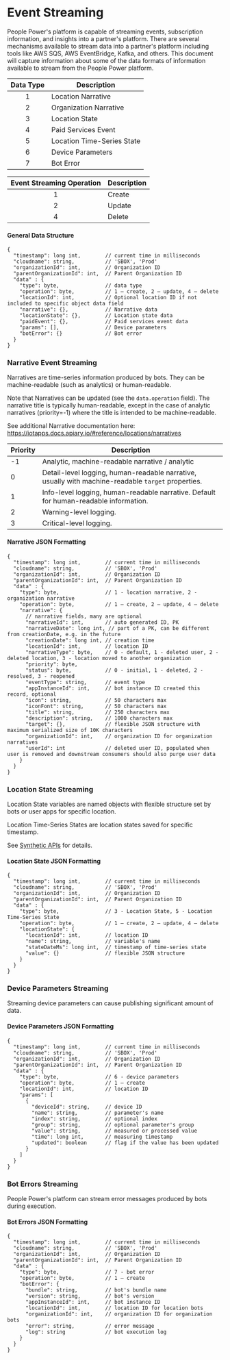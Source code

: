 # Event Streaming

People Power's platform is capable of streaming events, subscription information, and insights into a partner's platform.
There are several mechanisms available to stream data into a partner's platform including tools like AWS SQS, AWS EventBridge, Kafka, and others.
This document will capture information about some of the data formats of information available to stream from the People Power platform.

| Data Type | Description |
| :-------: | ----------- |
| 1 | Location Narrative |
| 2 | Organization Narrative |
| 3 | Location State |
| 4 | Paid Services Event |
| 5 | Location Time-Series State |
| 6 | Device Parameters |
| 7 | Bot Error |

| Event Streaming Operation | Description |
| :-----------------------: | ----------- |
| 1 | Create |
| 2 | Update |
| 4 | Delete |


#### General Data Structure

```
{ 
  "timestamp": long int,        // current time in milliseconds
  "cloudname": string,          // 'SBOX', 'Prod'
  "organizationId": int,        // Organization ID
  "parentOrganizationId": int,  // Parent Organization ID
  "data" : { 
    "type": byte,               // data type
    "operation": byte,          // 1 – create, 2 – update, 4 – delete
    "locationId": int,          // Optional location ID if not included to specific object data field
    "narrative": {},            // Narrative data
    "locationState": {},        // Location state data
    "paidEvent": {},            // Paid services event data
    "params": [],               // Device parameters
    "botError": {}              // Bot error
  }
}
```


### Narrative Event Streaming

Narratives are time-series information produced by bots. They can be machine-readable (such as analytics) or human-readable.

Note that Narratives can be updated (see the `data.operation` field). The narrative title is typically human-readable, except in the case of analytic narratives (priority=-1) where the title is intended to be machine-readable.

See additional Narrative documentation here: https://iotapps.docs.apiary.io/#reference/locations/narratives

| Priority | Description |
| -------- | ----------- |
| -1 | Analytic, machine-readable narrative / analytic |
| 0 | Detail-level logging, human-readable narrative, usually with machine-readable `target` properties. |
| 1 | Info-level logging, human-readable narrative. Default for human-readable information. |
| 2 | Warning-level logging. |
| 3 | Critical-level logging. |


#### Narrative JSON Formatting

```
{ 
  "timestamp": long int,        // current time in milliseconds
  "cloudname": string,          // 'SBOX', 'Prod'
  "organizationId": int,        // Organization ID
  "parentOrganizationId": int,  // Parent Organization ID
  "data" : { 
    "type": byte,               // 1 - location narrative, 2 - organization narrative
    "operation": byte,          // 1 – create, 2 – update, 4 – delete
    "narrative": { 
      // narrative fields, many are optional 
      "narrativeId": int,       // auto generated ID, PK 
      "narrativeDate": long int, // part of a PK, can be different from creationDate, e.g. in the future
      "creationDate": long int, // creation time
      "locationId": int,        // location ID 
      "narrativeType": byte,    // 0 - default, 1 - deleted user, 2 - deleted location, 3 - location moved to another organization 
      "priority": byte,
      "status": byte,           // 0 - initial, 1 - deleted, 2 - resolved, 3 - reopened 
      "eventType": string,      // event type
      "appInstanceId": int,     // bot instance ID created this record, optional 
      "icon": string,           // 50 characters max 
      "iconFont": string,       // 50 characters max 
      "title": string,          // 250 characters max 
      "description": string,    // 1000 characters max 
      "target": {},             // flexible JSON structure with maximum serialized size of 10K characters 
      "organizationId": int,    // organization ID for organization narratives 
      "userId": int             // deleted user ID, populated when user is removed and downstream consumers should also purge user data 
    }
  }
}
```


### Location State Streaming

Location State variables are named objects with flexible structure set by bots or user apps for specific location.

Location Time-Series States are location states saved for specific timestamp.

See [Synthetic APIs](../synthetic_apis/README.md) for details.



#### Location State JSON Formatting

```
{ 
  "timestamp": long int,        // current time in milliseconds
  "cloudname": string,          // 'SBOX', 'Prod'
  "organizationId": int,        // Organization ID
  "parentOrganizationId": int,  // Parent Organization ID
  "data" : { 
    "type": byte,               // 3 - Location State, 5 - Location Time-Series State
    "operation": byte,          // 1 – create, 2 – update, 4 – delete
    "locationState": { 
      "locationId": int,        // location ID 
      "name": string,           // variable's name
      "stateDateMs": long int,  // timestamp of time-series state
      "value": {}               // flexible JSON structure
    }
  }
}
```


### Device Parameters Streaming

Streaming device parameters can cause publishing significant amount of data.


#### Device Parameters JSON Formatting

```
{ 
  "timestamp": long int,        // current time in milliseconds
  "cloudname": string,          // 'SBOX', 'Prod'
  "organizationId": int,        // Organization ID
  "parentOrganizationId": int,  // Parent Organization ID
  "data" : { 
    "type": byte,               // 6 - device parameters
    "operation": byte,          // 1 – create
    "locationId": int,          // location ID 
    "params": [
      {
        "deviceId": string,     // device ID
        "name": string,         // parameter's name
        "index": string,        // optional index
        "group": string,        // optional parameter's group
        "value": string,        // measured or processed value
        "time": long int,       // measuring timestamp
        "updated": boolean      // flag if the value has been updated
      }
    ]
  }
}
```


### Bot Errors Streaming

People Power's platform can stream error messages produced by bots during execution.


#### Bot Errors JSON Formatting

```
{ 
  "timestamp": long int,        // current time in milliseconds
  "cloudname": string,          // 'SBOX', 'Prod'
  "organizationId": int,        // Organization ID
  "parentOrganizationId": int,  // Parent Organization ID
  "data" : { 
    "type": byte,               // 7 - bot error
    "operation": byte,          // 1 – create
    "botError": {
      "bundle": string,         // bot's bundle name
      "version": string,        // bot's version
      "appInstanceId": int,     // bot instance ID
      "locationId": int,        // location ID for location bots
      "organizationId": int,    // organization ID for organization bots
      "error": string,          // error message
      "log": string             // bot execution log
    }
  }
}
```
